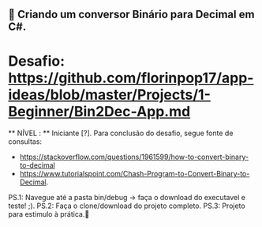 ## :ledger: Criando um conversor Binário para Decimal em C#.
# Desafio: https://github.com/florinpop17/app-ideas/blob/master/Projects/1-Beginner/Bin2Dec-App.md 


** NÍVEL : ** Iniciante [?].
Para conclusão do desafio, segue fonte de consultas: 
- https://stackoverflow.com/questions/1961599/how-to-convert-binary-to-decimal
- https://www.tutorialspoint.com/Chash-Program-to-Convert-Binary-to-Decimal.

PS.1: Navegue até a pasta bin/debug -> faça o download do executavel e teste! ;).
PS.2: Faça o clone/download do projeto completo.
PS.3: Projeto para estimulo à prática.:muscle: 

 
